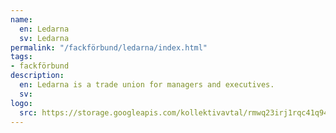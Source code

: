 ```yaml
---
name:
  en: Ledarna
  sv: Ledarna
permalink: "/fackförbund/ledarna/index.html"
tags:
- fackförbund
description:
  en: Ledarna is a trade union for managers and executives.
  sv:
logo:
  src: https://storage.googleapis.com/kollektivavtal/rmwq23irj1rqc41q94841qgdj6wr
---
```

